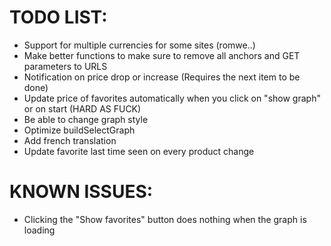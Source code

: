 # TODO LIST:
* Support for multiple currencies for some sites (romwe..)
* Make better functions to make sure to remove all anchors and GET parameters to URLS
* Notification on price drop or increase (Requires the next item to be done)
* Update price of favorites automatically when you click on "show graph" or on start (HARD AS FUCK)
* Be able to change graph style
* Optimize buildSelectGraph
* Add french translation
* Update favorite last time seen on every product change

# KNOWN ISSUES:
* Clicking the "Show favorites" button does nothing when the graph is loading